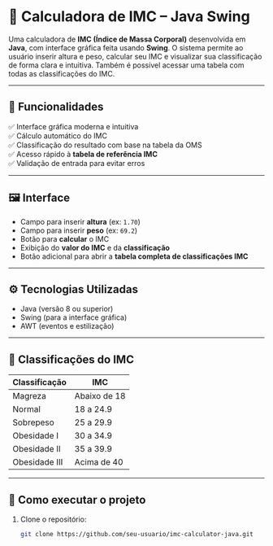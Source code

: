 # 🧮 Calculadora de IMC – Java Swing

Uma calculadora de **IMC (Índice de Massa Corporal)** desenvolvida em **Java**, com interface gráfica feita usando **Swing**. O sistema permite ao usuário inserir altura e peso, calcular seu IMC e visualizar sua classificação de forma clara e intuitiva. Também é possível acessar uma tabela com todas as classificações do IMC.

---

## 📌 Funcionalidades

✅ Interface gráfica moderna e intuitiva  
✅ Cálculo automático do IMC  
✅ Classificação do resultado com base na tabela da OMS  
✅ Acesso rápido à **tabela de referência IMC**  
✅ Validação de entrada para evitar erros

---

## 🖼️ Interface

- Campo para inserir **altura** (ex: `1.70`)
- Campo para inserir **peso** (ex: `69.2`)
- Botão para **calcular** o IMC
- Exibição do **valor do IMC** e da **classificação**
- Botão adicional para abrir a **tabela completa de classificações IMC**

---

## ⚙️ Tecnologias Utilizadas

- Java (versão 8 ou superior)
- Swing (para a interface gráfica)
- AWT (eventos e estilização)

---

## 🧪 Classificações do IMC

| Classificação     | IMC         |
|------------------|-------------|
| Magreza          | Abaixo de 18 |
| Normal           | 18 a 24.9    |
| Sobrepeso        | 25 a 29.9    |
| Obesidade I      | 30 a 34.9    |
| Obesidade II     | 35 a 39.9    |
| Obesidade III    | Acima de 40  |

---

## 🚀 Como executar o projeto

1. Clone o repositório:
   ```bash
   git clone https://github.com/seu-usuario/imc-calculator-java.git
